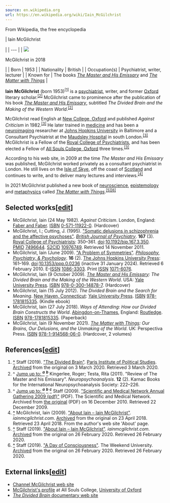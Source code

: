 ```yaml
---
source: en.wikipedia.org
url: https://en.wikipedia.org/wiki/Iain_McGilchrist
---
```


From Wikipedia, the free encyclopedia

| 
Iain McGilchrist

 |
| --- |
| [![](https://upload.wikimedia.org/wikipedia/commons/thumb/d/d6/Iain_McGilchrist.png/220px-Iain_McGilchrist.png)](https://en.wikipedia.org/wiki/File:Iain_McGilchrist.png)

McGilchrist in 2018

 |
| Born | 1953 |
| Nationality | British |
| Occupation(s) | Psychiatrist, writer, lecturer |
| Known for | The books _[The Master and His Emissary](https://en.wikipedia.org/wiki/The_Master_and_His_Emissary "The Master and His Emissary")_ and _[The Matter with Things](https://en.wikipedia.org/wiki/The_Matter_with_Things "The Matter with Things")_ |

**Iain McGilchrist** (born 1953)<sup id="cite_ref-Sciences_Po_Divided_Brain_1-0"><a href="https://en.wikipedia.org/wiki/Iain_McGilchrist#cite_note-Sciences_Po_Divided_Brain-1">[1]</a></sup> is a [psychiatrist](https://en.wikipedia.org/wiki/Psychiatrist "Psychiatrist"), writer, and former [Oxford](https://en.wikipedia.org/wiki/University_of_Oxford "University of Oxford") literary scholar.<sup id="cite_ref-neurojournal_2-0"><a href="https://en.wikipedia.org/wiki/Iain_McGilchrist#cite_note-neurojournal-2">[2]</a></sup> McGilchrist came to prominence after the publication of his book _[The Master and His Emissary](https://en.wikipedia.org/wiki/The_Master_and_His_Emissary "The Master and His Emissary")_, subtitled _The Divided Brain and the Making of the Western World_.<sup id="cite_ref-neurojournal_2-1"><a href="https://en.wikipedia.org/wiki/Iain_McGilchrist#cite_note-neurojournal-2">[2]</a></sup>

McGilchrist read English at [New College, Oxford](https://en.wikipedia.org/wiki/New_College,_Oxford "New College, Oxford") and published _Against Criticism_ in 1982.<sup id="cite_ref-scimednetCV_3-0"><a href="https://en.wikipedia.org/wiki/Iain_McGilchrist#cite_note-scimednetCV-3">[3]</a></sup> He later trained in [medicine](https://en.wikipedia.org/wiki/Medicine "Medicine") and has been a [neuroimaging](https://en.wikipedia.org/wiki/Neuroimaging "Neuroimaging") researcher at [Johns Hopkins University](https://en.wikipedia.org/wiki/Johns_Hopkins_University "Johns Hopkins University") in Baltimore and a Consultant Psychiatrist at the [Maudsley Hospital](https://en.wikipedia.org/wiki/Maudsley_Hospital "Maudsley Hospital") in south London.<sup id="cite_ref-scimednetCV_3-1"><a href="https://en.wikipedia.org/wiki/Iain_McGilchrist#cite_note-scimednetCV-3">[3]</a></sup> McGilchrist is a Fellow of the [Royal College of Psychiatrists](https://en.wikipedia.org/wiki/Royal_College_of_Psychiatrists "Royal College of Psychiatrists"), and has been elected a Fellow of [All Souls College, Oxford](https://en.wikipedia.org/wiki/All_Souls_College,_Oxford "All Souls College, Oxford") three times.<sup id="cite_ref-scimednetCV_3-2"><a href="https://en.wikipedia.org/wiki/Iain_McGilchrist#cite_note-scimednetCV-3">[3]</a></sup>

According to his web site, in 2009 at the time _The Master and His Emissary_ was published, McGilchrist worked privately as a consultant psychiatrist in London. He still lives on the [Isle of Skye](https://en.wikipedia.org/wiki/Skye "Skye"), off the coast of [Scotland](https://en.wikipedia.org/wiki/Scotland "Scotland") and continues to write, and to deliver many lectures and interviews.<sup id="cite_ref-LondonSkye_4-0"><a href="https://en.wikipedia.org/wiki/Iain_McGilchrist#cite_note-LondonSkye-4">[4]</a></sup>

In 2021 McGilchrist published a new book of [neuroscience](https://en.wikipedia.org/wiki/Neuroscience "Neuroscience"), [epistemology](https://en.wikipedia.org/wiki/Epistemology "Epistemology") and [metaphysics](https://en.wikipedia.org/wiki/Metaphysics "Metaphysics") called _[The Matter with Things](https://en.wikipedia.org/wiki/The_Matter_with_Things "The Matter with Things")_.<sup id="cite_ref-About_Iain_2019_5-0"><a href="https://en.wikipedia.org/wiki/Iain_McGilchrist#cite_note-About_Iain_2019-5">[5]</a></sup><sup id="cite_ref-Weekend_University_6-0"><a href="https://en.wikipedia.org/wiki/Iain_McGilchrist#cite_note-Weekend_University-6">[6]</a></sup>

## Selected works\[[edit](https://en.wikipedia.org/w/index.php?title=Iain_McGilchrist&action=edit&section=1 "Edit section: Selected works")\]

-   McGilchrist, Iain (24 May 1982). _Against Criticism_. London, England: [Faber and Faber](https://en.wikipedia.org/wiki/Faber_and_Faber "Faber and Faber"). [ISBN](https://en.wikipedia.org/wiki/ISBN_(identifier) "ISBN (identifier)") [0-571-11922-0](https://en.wikipedia.org/wiki/Special:BookSources/0-571-11922-0 "Special:BookSources/0-571-11922-0"). (Hardcover)
-   McGilchrist, I.; Cutting, J. (1995). ["Somatic delusions in schizophrenia and the affective psychoses"](http://bjp.rcpsych.org/content/167/3/350). _[British Journal of Psychiatry](https://en.wikipedia.org/wiki/British_Journal_of_Psychiatry "British Journal of Psychiatry")_. **167** (3). [Royal College of Psychiatrists](https://en.wikipedia.org/wiki/Royal_College_of_Psychiatrists "Royal College of Psychiatrists"): 350–361. [doi](https://en.wikipedia.org/wiki/Doi_(identifier) "Doi (identifier)"):[10.1192/bjp.167.3.350](https://doi.org/10.1192%2Fbjp.167.3.350). [PMID](https://en.wikipedia.org/wiki/PMID_(identifier) "PMID (identifier)") [7496644](https://pubmed.ncbi.nlm.nih.gov/7496644). [S2CID](https://en.wikipedia.org/wiki/S2CID_(identifier) "S2CID (identifier)") [10976749](https://api.semanticscholar.org/CorpusID:10976749). Retrieved 14 November 2011.
-   McGilchrist, Iain (June 2009). ["A Problem of Symmetries"](http://muse.jhu.edu/journals/philosophy_psychiatry_and_psychology/summary/v016/16.2.mcgilchrist.html). _[Philosophy, Psychiatry, & Psychology](https://en.wikipedia.org/wiki/Philosophy,_Psychiatry,_%26_Psychology "Philosophy, Psychiatry, & Psychology")_. **16** (2). [The Johns Hopkins University Press](https://en.wikipedia.org/wiki/The_Johns_Hopkins_University_Press "The Johns Hopkins University Press"): 161–169. [doi](https://en.wikipedia.org/wiki/Doi_(identifier) "Doi (identifier)"):[10.1353/ppp.0.0236](https://doi.org/10.1353%2Fppp.0.0236) (inactive 31 January 2024). Retrieved 6 February 2010. E-[ISSN](https://en.wikipedia.org/wiki/ISSN_(identifier) "ISSN (identifier)") [1086-3303](https://www.worldcat.org/search?fq=x0:jrnl&q=n2:1086-3303). Print [ISSN](https://en.wikipedia.org/wiki/ISSN_(identifier) "ISSN (identifier)") [1071-6076](https://www.worldcat.org/search?fq=x0:jrnl&q=n2:1071-6076).
-   McGilchrist, Iain (9 October 2009). _[The Master and His Emissary](https://en.wikipedia.org/wiki/The_Master_and_His_Emissary "The Master and His Emissary"): The Divided Brain and the Making of the Western World_. USA: [Yale University Press](https://en.wikipedia.org/wiki/Yale_University_Press "Yale University Press"). [ISBN](https://en.wikipedia.org/wiki/ISBN_(identifier) "ISBN (identifier)") [978-0-300-14878-7](https://en.wikipedia.org/wiki/Special:BookSources/978-0-300-14878-7 "Special:BookSources/978-0-300-14878-7"). (Hardcover)
-   McGilchrist, Iain (15 July 2012). _The Divided Brain and the Search for Meaning_. [New Haven, Connecticut](https://en.wikipedia.org/wiki/New_Haven,_Connecticut "New Haven, Connecticut"): [Yale University Press](https://en.wikipedia.org/wiki/Yale_University_Press "Yale University Press"). [ISBN](https://en.wikipedia.org/wiki/ISBN_(identifier) "ISBN (identifier)") [978-1781815335](https://en.wikipedia.org/wiki/Special:BookSources/978-1781815335 "Special:BookSources/978-1781815335"). (Kindle ebook)
-   McGilchrist, Iain (27 July 2018). _Ways of Attending: How our Divided Brain Constructs the World_. [Abingdon-on-Thames](https://en.wikipedia.org/wiki/Abingdon-on-Thames "Abingdon-on-Thames"), England: [Routledge](https://en.wikipedia.org/wiki/Routledge "Routledge"). [ISBN](https://en.wikipedia.org/wiki/ISBN_(identifier) "ISBN (identifier)") [978-1781815335](https://en.wikipedia.org/wiki/Special:BookSources/978-1781815335 "Special:BookSources/978-1781815335"). (Paperback)
-   McGilchrist, Iain (9 November 2021). _[The Matter with Things](https://en.wikipedia.org/wiki/The_Matter_with_Things "The Matter with Things"): Our Brains, Our Delusions, and the Unmaking of the World_. UK: Perspectiva Press. [ISBN](https://en.wikipedia.org/wiki/ISBN_(identifier) "ISBN (identifier)") [978-1-914568-06-0](https://en.wikipedia.org/wiki/Special:BookSources/978-1-914568-06-0 "Special:BookSources/978-1-914568-06-0"). (Hardcover, 2 volumes)

## References\[[edit](https://en.wikipedia.org/w/index.php?title=Iain_McGilchrist&action=edit&section=2 "Edit section: References")\]

1.  **[^](https://en.wikipedia.org/wiki/Iain_McGilchrist#cite_ref-Sciences_Po_Divided_Brain_1-0 "Jump up")** Staff (2019). ["The Divided Brain"](https://www.sciencespo.fr/evenements/?event=the-monkey-the-porcupine-and-the-russian-lieutenant-or-how-not-to-understand-human-cognition). [Paris Institute of Political Studies](https://en.wikipedia.org/wiki/Sciences_Po "Sciences Po"). [Archived](https://web.archive.org/web/20200303150728/https://www.sciencespo.fr/evenements/?event=the-monkey-the-porcupine-and-the-russian-lieutenant-or-how-not-to-understand-human-cognition) from the original on 3 March 2020. Retrieved 3 March 2020.
2.  ^ [Jump up to: <sup><i><b>a</b></i></sup>](https://en.wikipedia.org/wiki/Iain_McGilchrist#cite_ref-neurojournal_2-0) [<sup><i><b>b</b></i></sup>](https://en.wikipedia.org/wiki/Iain_McGilchrist#cite_ref-neurojournal_2-1) Kingerlee, Roger; Testa, Rita (2011). "Review of The Master and his Emissary". _Neuropsychoanalysis_. **12** (2). Karnac Books for the International Neuropsychoanalysis Society: 222–226.
3.  ^ [Jump up to: <sup><i><b>a</b></i></sup>](https://en.wikipedia.org/wiki/Iain_McGilchrist#cite_ref-scimednetCV_3-0) [<sup><i><b>b</b></i></sup>](https://en.wikipedia.org/wiki/Iain_McGilchrist#cite_ref-scimednetCV_3-1) [<sup><i><b>c</b></i></sup>](https://en.wikipedia.org/wiki/Iain_McGilchrist#cite_ref-scimednetCV_3-2) Staff (2009). ["Scientific and Medical Network Annual Gathering 2009 (pdf)"](https://web.archive.org/web/20101216024052/https://www.scimednet.org/assets/public/pdf-leaflets/09AGM.pdf) (PDF). The Scientific and Medical Network. Archived from [the original](http://www.scimednet.org/assets/public/pdf-leaflets/09AGM.pdf) (PDF) on 16 December 2010. Retrieved 22 December 2009.
4.  **[^](https://en.wikipedia.org/wiki/Iain_McGilchrist#cite_ref-LondonSkye_4-0 "Jump up")** McGilchrist, Iain (2009). ["About Iain – Iain McGilchrist"](http://iainmcgilchrist.com/iain/). _iainmcgilchrist.com_. [Archived](https://web.archive.org/web/20180423132729/http://iainmcgilchrist.com/iain/) from the original on 23 April 2018. Retrieved 23 April 2018. From the author's web site 'About' page.
5.  **[^](https://en.wikipedia.org/wiki/Iain_McGilchrist#cite_ref-About_Iain_2019_5-0 "Jump up")** Staff (2019). ["About Iain – Iain McGilchrist"](https://iainmcgilchrist.com/iain/). _iainmcgilchrist.com_. [Archived](https://web.archive.org/web/20200226124431/https://iainmcgilchrist.com/iain/) from the original on 26 February 2020. Retrieved 26 February 2020.
6.  **[^](https://en.wikipedia.org/wiki/Iain_McGilchrist#cite_ref-Weekend_University_6-0 "Jump up")** Staff (2019). ["A Day of Consciousness"](https://theweekenduniversity.com/a-day-on-consciousness/). The Weekend University. [Archived](https://web.archive.org/web/20200226124016/https://theweekenduniversity.com/a-day-on-consciousness/) from the original on 26 February 2020. Retrieved 26 February 2020.

## External links\[[edit](https://en.wikipedia.org/w/index.php?title=Iain_McGilchrist&action=edit&section=3 "Edit section: External links")\]

-   [Channel McGilchrist web site](https://channelmcgilchrist.com/)
-   [McGilchrist's profile](https://www.asc.ox.ac.uk/person/159) at All Souls College, [University of Oxford](https://en.wikipedia.org/wiki/University_of_Oxford "University of Oxford")
-   [_The Divided Brain_ documentary web site](https://thedividedbrain.com/)
